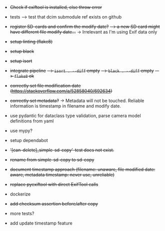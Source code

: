 * ~~Check if exiftool is installed, else throw error~~
* tests
  --> test that dcim submodule ref exists on github
* ~~register SD-cards and confirm the modify date?~~
  ~~--> a new SD card might have different file modify date...~~ -> Irrelevant as I'm using Exif data only
* ~~setup linting (flake8)~~
* ~~setup black~~
* ~~setup isort~~
* ~~integrate pipeline~~
  ~~--> `isort . --diff` empty~~
  ~~--> `black . --diff` empty~~
  ~~--> `flake8` ok~~   
* ~~correctly set file modification date (https://stackoverflow.com/a/52858040/692634)~~
* ~~correctly set metadata?~~  -> Metadata will not be touched. Reliable information is timestamp in filename and modify date.
* use pydantic for dataclass type validation, parse camera model definitions from yaml
* use mypy?
* setup dependabot
* ~~'[can-delete]_simple-sd-copy'-test does not exist.~~


* ~~rename from simple-sd-copy to sd-copy~~
* ~~document timestamp approach (filename: unaware, file modified date: aware, metadata timestamp: never use, unreliable)~~
* ~~replace pyexiftool with direct ExifTool calls~~
* dockerize
* ~~add checksum assertion before/after copy~~  
* more tests?
* add update timestamp feature